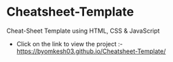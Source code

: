 # Cheatsheet-Template
Cheat-Sheet Template using HTML, CSS &amp; JavaScript


* Click on the link to view the project :- https://byomkesh03.github.io/Cheatsheet-Template/
